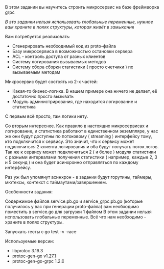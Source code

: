 В этом задании вы научитесь строить микросервис на базе фреймворка grpc

*В это задании нельзя использовать глобальные переменные, нужное вам храните в полях структуры, которая живёт в замыкании*

Вам потребуется реализовать:

* Сгенерировать необходимый код из proto-файла
* Базу микросервиса в возможностью остановки сервера
* ACL - контроль доступа от разных клиентов
* Систему логирования вызываемых методов
* Систему сбора сборки статистики ( просто счетчики ) по вызываемым методам

Микросервис будет состоять из 2-х частей:
* Какая-то бизнес-логика. В нашем примере она ничего не делает, её достаточно просто вызывать
* Модуль администрирования, где находится логирование и статистика

С первым всё просто, там логики нету.

Со вторым интереснее. Как правило в настоящих микросервисах и логирование, и статистика работают в единственном экземпляре, 
у нас же они будут доступны по потоковому ( streaming ) интерфейсу тому, кто подключится к сервису. 
Это значит, что к сервису может подключиться 2 клиента логирования и оба будут получать поток логов. 
Так же к сервису может подключиться 2 ( и более ) модуля статистики с разными интервалами получения 
статистики ( например, каждые 2, 3 и 5 секунд ) и она будет асинхронно отправляться по каждому интерфейсу.

Раз уж был упомянут асинхрон - в задании будут горутины, таймеры, мютексы, контекст с таймаутами/завершением.

Особенности задания:

Содержимое файлов service.pb.go и service_grpc.pb.go (которые получилось у вас при генерации proto-файла) вам необходимо поместить в service.go для загрузки 1 файлом
В этом задании нельзя использовать глобальные переменные. Всё что нам необходимо - храните в полях структуры.

Запускать тесты с go test -v -race

Используемые версии:
* libprotoc 3.19.3
* protoc-gen-go v1.27.1
* protoc-gen-go-grpc 1.2.0

